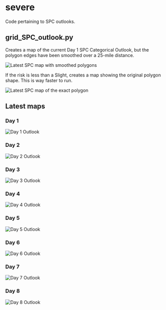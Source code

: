 # severe
Code pertaining to SPC outlooks.

## grid_SPC_outlook.py
Creates a map of the current Day 1 SPC Categorical Outlook, but the polygon edges have been smoothed over a 25-mile distance.

![Latest SPC map with smoothed polygons](latest_smooth.png)

If the risk is less than a Slight, creates a map showing the original polygon shape. This is way faster to run.

![Latest SPC map of the exact polygon](latest_exact.png)

## Latest maps

### Day 1

![Day 1 Outlook](latest_day1_categorical.png)

### Day 2

![Day 2 Outlook](latest_day2_categorical.png)

### Day 3

![Day 3 Outlook](latest_day3_categorical.png)

### Day 4

![Day 4 Outlook](latest_day4_categorical.png)

### Day 5

![Day 5 Outlook](latest_day5_categorical.png)

### Day 6

![Day 6 Outlook](latest_day6_categorical.png)

### Day 7

![Day 7 Outlook](latest_day7_categorical.png)

### Day 8

![Day 8 Outlook](latest_day8_categorical.png)
